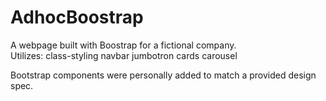 # AdhocBoostrap

A webpage built with Boostrap for a fictional company.  
Utilizes:
  class-styling
  navbar
  jumbotron
  cards
  carousel
  
Bootstrap components were personally added to match a provided design spec.
